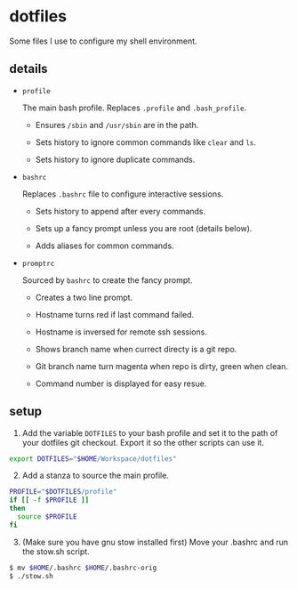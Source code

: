 dotfiles
========

Some files I use to configure my shell environment.

details
-------

* `profile`

  The main bash profile. Replaces `.profile` and `.bash_profile`.
  
  * Ensures `/sbin` and `/usr/sbin` are in the path.
  
  * Sets history to ignore common commands like `clear` and `ls`.
  
  * Sets history to ignore duplicate commands.
  
* `bashrc`

  Replaces `.bashrc` file to configure interactive sessions.

  * Sets history to append after every commands.
  
  * Sets up a fancy prompt unless you are root (details below).
  
  * Adds aliases for common commands.
  
* `promptrc`

  Sourced by `bashrc` to create the fancy prompt.
  
  * Creates a two line prompt.
  
  * Hostname turns red if last command failed.
  
  * Hostname is inversed for remote ssh sessions.
  
  * Shows branch name when currect directy is a git repo.
  
  * Git branch name turn magenta when repo is dirty, green when clean.
  
  * Command number is displayed for easy resue.

setup
-----

1. Add the variable `DOTFILES` to your bash profile and set it to the path of your dotfiles git checkout. Export it so the other scripts can use it.

```bash
export DOTFILES="$HOME/Workspace/dotfiles"
```

2. Add a stanza to source the main profile.

```bash
PROFILE="$DOTFILES/profile"
if [[ -f $PROFILE ]]
then
  source $PROFILE
fi
```

3. (Make sure you have gnu stow installed first) Move your .bashrc and run the stow.sh script.

```bash
$ mv $HOME/.bashrc $HOME/.bashrc-orig
$ ./stow.sh
```
